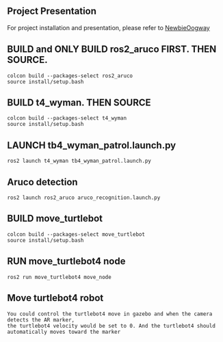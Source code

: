 ## Project Presentation

For project installation and presentation, please refer to [NewbieOogway](https://newbie-oogway.readthedocs.io/en/latest/)

## BUILD and ONLY BUILD ros2_aruco FIRST. THEN SOURCE. 
```
colcon build --packages-select ros2_aruco
source install/setup.bash
```
## BUILD t4_wyman. THEN SOURCE
```
colcon build --packages-select t4_wyman
source install/setup.bash
```
## LAUNCH tb4_wyman_patrol.launch.py
```
ros2 launch t4_wyman tb4_wyman_patrol.launch.py
```
## Aruco detection
```
ros2 launch ros2_aruco aruco_recognition.launch.py
```
## BUILD move_turtlebot
```
colcon build --packages-select move_turtlebot
source install/setup.bash
```
## RUN move_turtlebot4 node
```
ros2 run move_turtlebot4 move_node
```
## Move turtlebot4 robot
```
You could control the turtlebot4 move in gazebo and when the camera detects the AR marker,
the turtlebot4 velocity would be set to 0. And the turtlebot4 should automatically moves toward the marker
```



